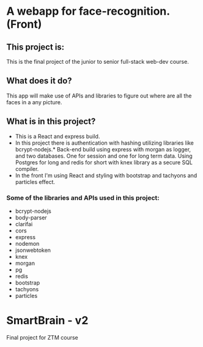 # A webapp for face-recognition. (Front)

## This project is:

This is the final project of the junior to senior full-stack web-dev course.

## What does it do?

This app will make use of APIs and libraries to figure out where are all the faces in a any picture.

## What is in this project?

- This is a React and express build.
- In this project there is authentication with hashing utilizing libraries like bcrypt-nodejs.\* Back-end build using express with morgan as logger, and two databases. One for session and one for long term data. Using Postgres for long and redis for short with knex library as a secure SQL compiler.
- In the front I'm using React and styling with bootstrap and tachyons and particles effect.

### Some of the libraries and APIs used in this project:

- bcrypt-nodejs
- body-parser
- clarifai
- cors
- express
- nodemon
- jsonwebtoken
- knex
- morgan
- pg
- redis
- bootstrap
- tachyons
- particles

# SmartBrain - v2

Final project for ZTM course
